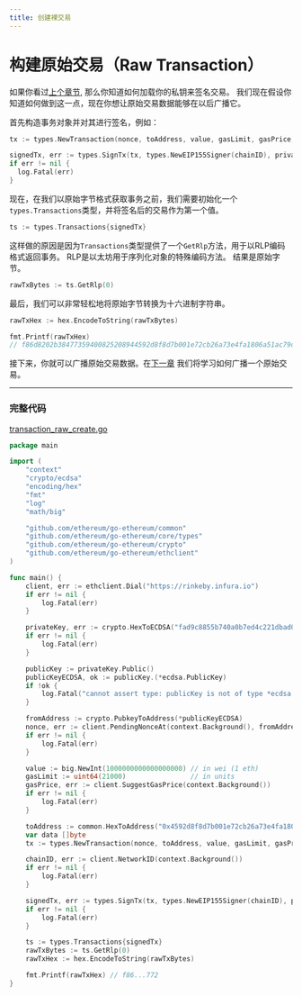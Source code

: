 ```yaml
---
title: 创建裸交易
---
```


# 构建原始交易（Raw Transaction）

如果你看过[上个章节](../transfer-eth), 那么你知道如何加载你的私钥来签名交易。 我们现在假设你知道如何做到这一点，现在你想让原始交易数据能够在以后广播它。

首先构造事务对象并对其进行签名，例如：

```go
tx := types.NewTransaction(nonce, toAddress, value, gasLimit, gasPrice, data)

signedTx, err := types.SignTx(tx, types.NewEIP155Signer(chainID), privateKey)
if err != nil {
  log.Fatal(err)
}
```

现在，在我们以原始字节格式获取事务之前，我们需要初始化一个`types.Transactions`类型，并将签名后的交易作为第一个值。

```go
ts := types.Transactions{signedTx}
```

这样做的原因是因为`Transactions`类型提供了一个`GetRlp`方法，用于以RLP编码格式返回事务。 RLP是以太坊用于序列化对象的特殊编码方法。 结果是原始字节。

```go
rawTxBytes := ts.GetRlp(0)
```

最后，我们可以非常轻松地将原始字节转换为十六进制字符串。

```go
rawTxHex := hex.EncodeToString(rawTxBytes)

fmt.Printf(rawTxHex)
// f86d8202b38477359400825208944592d8f8d7b001e72cb26a73e4fa1806a51ac79d880de0b6b3a7640000802ba0699ff162205967ccbabae13e07cdd4284258d46ec1051a70a51be51ec2bc69f3a04e6944d508244ea54a62ebf9a72683eeadacb73ad7c373ee542f1998147b220e
```

接下来，你就可以广播原始交易数据。在[下一章](../transaction-raw-send) 我们将学习如何广播一个原始交易。

---

### 完整代码

[transaction_raw_create.go](https://github.com/mhxw/eth-dev-with-go/blob/main/code/transaction_raw_create.go)

```go
package main

import (
	"context"
	"crypto/ecdsa"
	"encoding/hex"
	"fmt"
	"log"
	"math/big"

	"github.com/ethereum/go-ethereum/common"
	"github.com/ethereum/go-ethereum/core/types"
	"github.com/ethereum/go-ethereum/crypto"
	"github.com/ethereum/go-ethereum/ethclient"
)

func main() {
	client, err := ethclient.Dial("https://rinkeby.infura.io")
	if err != nil {
		log.Fatal(err)
	}

	privateKey, err := crypto.HexToECDSA("fad9c8855b740a0b7ed4c221dbad0f33a83a49cad6b3fe8d5817ac83d38b6a19")
	if err != nil {
		log.Fatal(err)
	}

	publicKey := privateKey.Public()
	publicKeyECDSA, ok := publicKey.(*ecdsa.PublicKey)
	if !ok {
		log.Fatal("cannot assert type: publicKey is not of type *ecdsa.PublicKey")
	}

	fromAddress := crypto.PubkeyToAddress(*publicKeyECDSA)
	nonce, err := client.PendingNonceAt(context.Background(), fromAddress)
	if err != nil {
		log.Fatal(err)
	}

	value := big.NewInt(1000000000000000000) // in wei (1 eth)
	gasLimit := uint64(21000)                // in units
	gasPrice, err := client.SuggestGasPrice(context.Background())
	if err != nil {
		log.Fatal(err)
	}

	toAddress := common.HexToAddress("0x4592d8f8d7b001e72cb26a73e4fa1806a51ac79d")
	var data []byte
	tx := types.NewTransaction(nonce, toAddress, value, gasLimit, gasPrice, data)

	chainID, err := client.NetworkID(context.Background())
	if err != nil {
		log.Fatal(err)
	}

	signedTx, err := types.SignTx(tx, types.NewEIP155Signer(chainID), privateKey)
	if err != nil {
		log.Fatal(err)
	}

	ts := types.Transactions{signedTx}
	rawTxBytes := ts.GetRlp(0)
	rawTxHex := hex.EncodeToString(rawTxBytes)

	fmt.Printf(rawTxHex) // f86...772
}
```
